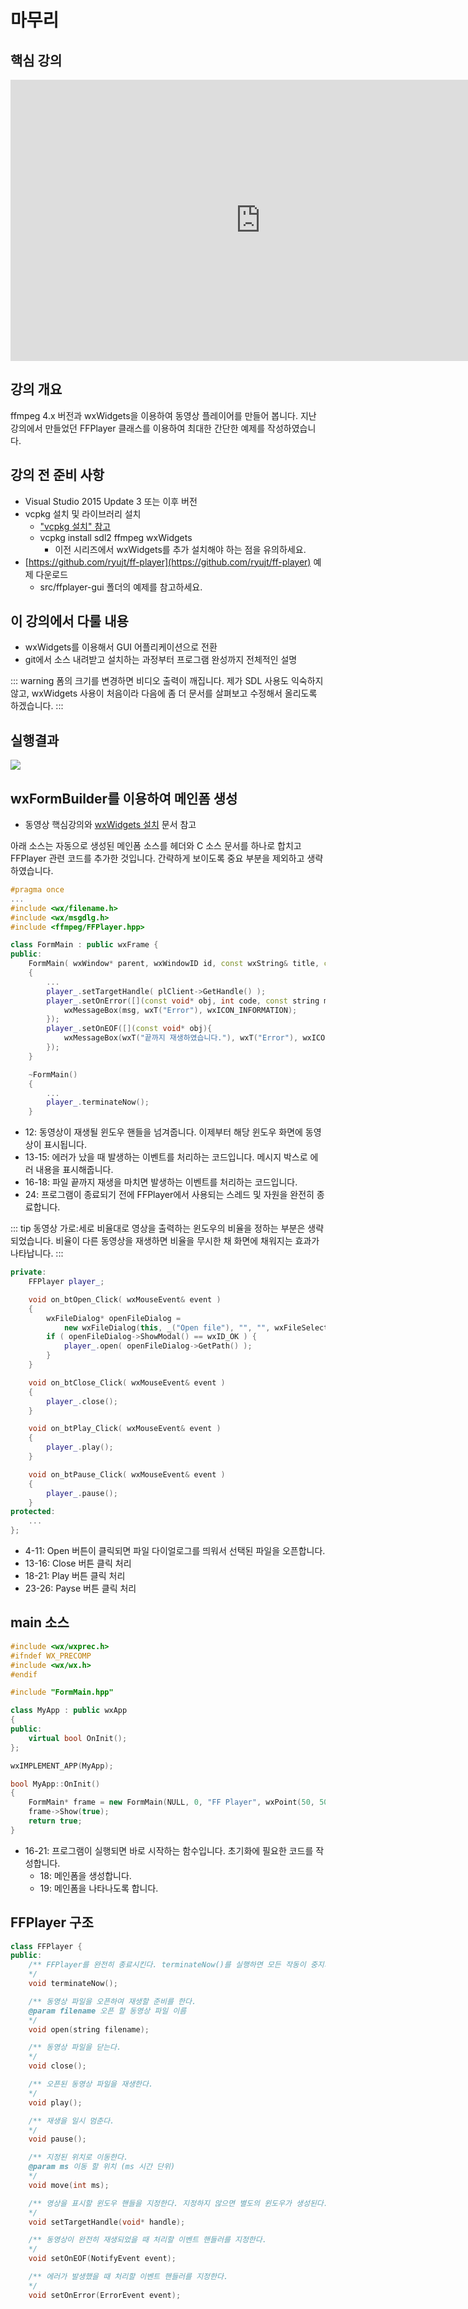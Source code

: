 # 마무리

## 핵심 강의

<iframe width="800" height="450" src="https://www.youtube.com/embed/WRSM243rKPk" frameborder="0" allow="accelerometer; autoplay; encrypted-media; gyroscope; picture-in-picture" allowfullscreen></iframe>


## 강의 개요

ffmpeg 4.x 버전과 wxWidgets을 이용하여 동영상 플레이어를 만들어 봅니다.
지난 강의에서 만들었던 FFPlayer 클래스를 이용하여 최대한 간단한 예제를 작성하였습니다.


## 강의 전 준비 사항

* Visual Studio 2015 Update 3 또는 이후 버전
* vcpkg 설치 및 라이브러리 설치
  * ["vcpkg 설치" 참고](/install/vcpkg/)
  * vcpkg install sdl2 ffmpeg wxWidgets
    * 이전 시리즈에서 wxWidgets를 추가 설치해야 하는 점을 유의하세요.
* [https://github.com/ryujt/ff-player](https://github.com/ryujt/ff-player) 예제 다운로드
  * src/ffplayer-gui 폴더의 예제를 참고하세요.


## 이 강의에서 다룰 내용

* wxWidgets를 이용해서 GUI 어플리케이션으로 전환
* git에서 소스 내려받고 설치하는 과정부터 프로그램 완성까지 전체적인 설명

::: warning
폼의 크기를 변경하면 비디오 출력이 깨집니다. 제가 SDL 사용도 익숙하지 않고, wxWidgets 사용이 처음이라 다음에 좀 더 문서를 살펴보고 수정해서 올리도록 하겠습니다.
:::


## 실행결과

![](./pic-1.png)


## wxFormBuilder를 이용하여 메인폼 생성

* 동영상 핵심강의와 [wxWidgets 설치](http://10bun.tv/install/wxWidgets/) 문서 참고

아래 소스는 자동으로 생성된 메인폼 소스를 헤더와 C 소스 문서를 하나로 합치고 FFPlayer 관련 코드를 추가한 것입니다. 간략하게 보이도록 중요 부분을 제외하고 생략하였습니다.

``` cpp
#pragma once
...
#include <wx/filename.h>
#include <wx/msgdlg.h>
#include <ffmpeg/FFPlayer.hpp>

class FormMain : public wxFrame {
public:
	FormMain( wxWindow* parent, wxWindowID id, const wxString& title, const wxPoint& pos, const wxSize& size, long style ) : wxFrame( parent, id, title, pos, size, style )
	{
		...
		player_.setTargetHandle( plClient->GetHandle() );
		player_.setOnError([](const void* obj, int code, const string msg){
			wxMessageBox(msg, wxT("Error"), wxICON_INFORMATION);
		});
		player_.setOnEOF([](const void* obj){
			wxMessageBox(wxT("끝까지 재생하였습니다."), wxT("Error"), wxICON_INFORMATION);
		});
	}

	~FormMain()
	{
		...
		player_.terminateNow();
	}
```
* 12: 동영상이 재생될 윈도우 핸들을 넘겨줍니다. 이제부터 해당 윈도우 화면에 동영상이 표시됩니다.
* 13-15: 에러가 났을 때 발생하는 이벤트를 처리하는 코드입니다. 메시지 박스로 에러 내용을 표시해줍니다.
* 16-18: 파일 끝까지 재생을 마치면 발생하는 이벤트를 처리하는 코드입니다.
* 24: 프로그램이 종료되기 전에 FFPlayer에서 사용되는 스레드 및 자원을 완전히 종료합니다.

::: tip
동영상 가로:세로 비율대로 영상을 출력하는 윈도우의 비율을 정하는 부분은 생략되었습니다. 비율이 다른 동영상을 재생하면 비율을 무시한 채 화면에 채워지는 효과가 나타납니다.
:::


``` cpp
private:
	FFPlayer player_;

	void on_btOpen_Click( wxMouseEvent& event )
	{
		wxFileDialog* openFileDialog =
			new wxFileDialog(this, _("Open file"), "", "", wxFileSelectorDefaultWildcardStr, wxFD_OPEN, wxDefaultPosition);
		if ( openFileDialog->ShowModal() == wxID_OK ) {
			player_.open( openFileDialog->GetPath() );
		}
	}

	void on_btClose_Click( wxMouseEvent& event )
	{
		player_.close();
	}

	void on_btPlay_Click( wxMouseEvent& event )
	{
		player_.play();
	}

	void on_btPause_Click( wxMouseEvent& event )
	{
		player_.pause();
	}
protected:
	...
};
```
* 4-11: Open 버튼이 클릭되면 파일 다이얼로그를 띄워서 선택된 파일을 오픈합니다.
* 13-16: Close 버튼 클릭 처리
* 18-21: Play 버튼 클릭 처리
* 23-26: Payse 버튼 클릭 처리


## main 소스

``` cpp
#include <wx/wxprec.h>
#ifndef WX_PRECOMP
#include <wx/wx.h>
#endif

#include "FormMain.hpp"

class MyApp : public wxApp
{
public:
	virtual bool OnInit();
};

wxIMPLEMENT_APP(MyApp);

bool MyApp::OnInit()
{
	FormMain* frame = new FormMain(NULL, 0, "FF Player", wxPoint(50, 50), wxSize(800, 500), wxDEFAULT_FRAME_STYLE | wxTAB_TRAVERSAL);
	frame->Show(true);
	return true;
}
```
* 16-21: 프로그램이 실행되면 바로 시작하는 함수입니다. 초기화에 필요한 코드를 작성합니다.
  * 18: 메인폼을 생성합니다.
  * 19: 메인폼을 나타나도록 합니다.


## FFPlayer 구조

``` cpp
class FFPlayer {
public:
	/** FFPlayer를 완전히 종료시킨다. terminateNow()를 실행하면 모든 작동이 중지되며 다시 실행할 수 없다.
	*/
	void terminateNow();

	/** 동영상 파일을 오픈하여 재생할 준비를 한다.
	@param filename 오픈 할 동영상 파일 이름
	*/
	void open(string filename);

	/** 동영상 파일을 닫는다.
	*/
	void close();

	/** 오픈된 동영상 파일을 재생한다.
	*/
	void play();

	/** 재생을 일시 멈춘다.
	*/
	void pause();

	/** 지정된 위치로 이동한다.
	@param ms 이동 할 위치 (ms 시간 단위)
	*/
	void move(int ms);

	/** 영상을 표시할 윈도우 핸들을 지정한다. 지정하지 않으면 별도의 윈도우가 생성된다.
	*/
	void setTargetHandle(void* handle);

	/** 동영상이 완전히 재생되었을 때 처리할 이벤트 핸들러를 지정한다.
	*/
	void setOnEOF(NotifyEvent event);

	/** 에러가 발생했을 때 처리할 이벤트 핸들러를 지정한다.
	*/
	void setOnError(ErrorEvent event);
```


